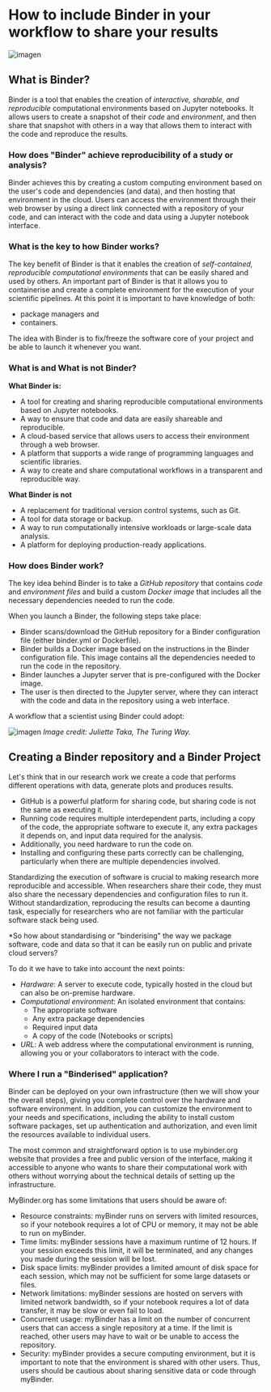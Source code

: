 # How to include Binder in your workflow to share your results

![imagen](https://user-images.githubusercontent.com/7033451/236636063-dc712663-490e-41f4-9ce2-5f2b9f2cd3a3.png)


## What is Binder?

Binder is a tool that enables the creation of *interactive, sharable, and reproducible* computational environments based on Jupyter notebooks. It allows users to create a snapshot of their *code* and *environment*, and then share that snapshot with others in a way that allows them to interact with the code and reproduce the results.

### How does "Binder" achieve reproducibility of a study or analysis?

Binder achieves this by creating a custom computing environment based on the user's code and dependencies (and data), and then hosting that environment in the cloud. Users can access the environment through their web browser by using a direct link connected with a repository of your code, and can interact with the code and data using a Jupyter notebook interface.

### What is the key to how Binder works?

The key benefit of Binder is that it enables the creation of *self-contained, reproducible computational environments* that can be easily shared and used by others. An important part of Binder is that it allows you to containerise and create a complete environment for the execution of your scientific pipelines. At this point it is important to have knowledge of both:

- package managers and 
- containers. 

The idea with Binder is to fix/freeze the software core of your project and be able to launch it whenever you want.

### What is and What is not Binder?

**What Binder is:**

- A tool for creating and sharing reproducible computational environments based on Jupyter notebooks.
- A way to ensure that code and data are easily shareable and reproducible.
- A cloud-based service that allows users to access their environment through a web browser.
- A platform that supports a wide range of programming languages and scientific libraries.
- A way to create and share computational workflows in a transparent and reproducible way.

**What Binder is not**

- A replacement for traditional version control systems, such as Git.
- A tool for data storage or backup.
- A way to run computationally intensive workloads or large-scale data analysis.
- A platform for deploying production-ready applications.

### How does Binder work?

The key idea behind Binder is to take a *GitHub repository* that contains *code* and *environment files* and build a custom *Docker image* that includes all the necessary dependencies needed to run the code.

When you launch a Binder, the following steps take place:

- Binder scans/download the GitHub repository for a Binder configuration file (either binder.yml or Dockerfile).
- Binder builds a Docker image based on the instructions in the Binder configuration file. This image contains all the dependencies needed to run the code in the repository.
- Binder launches a Jupyter server that is pre-configured with the Docker image.
- The user is then directed to the Jupyter server, where they can interact with the code and data in the repository using a web interface.

A workflow that a scientist using Binder could adopt:

![imagen](https://user-images.githubusercontent.com/7033451/236659996-ec2e0a3e-aade-4e8c-9f15-a2c20db15e7a.png)
*Image credit: Juliette Taka, The Turing Way.*

## Creating a Binder repository and a Binder Project

Let's think that in our research work we create a code that performs different operations with data, generate plots and produces results.

- GitHub is a powerful platform for sharing code, but sharing code is not the same as executing it. 
- Running code requires multiple interdependent parts, including a copy of the code, the appropriate software to execute it, any extra packages it depends on, and input data required for the analysis.
- Additionally, you need hardware to run the code on. 
- Installing and configuring these parts correctly can be challenging, particularly when there are multiple dependencies involved.

Standardizing the execution of software is crucial to making research more reproducible and accessible. When researchers share their code, they must also share the necessary dependencies and configuration files to run it. Without standardization, reproducing the results can become a daunting task, especially for researchers who are not familiar with the particular software stack being used.

*So how about standardising or "binderising" the way we package software, code and data so that it can be easily run on public and private cloud servers? 

To do it we have to take into account the next points:

- *Hardware*: A server to execute code, typically hosted in the cloud but can also be on-premise hardware.
- *Computational environment*: An isolated environment that contains:
  - The appropriate software
  - Any extra package dependencies
  - Required input data
  - A copy of the code (Notebooks or scripts)
- *URL*: A web address where the computational environment is running, allowing you or your collaborators to interact with the code.

### Where I run a "Binderised" application?

Binder can be deployed on your own infrastructure (then we will show your the overall steps), giving you complete control over the hardware and software environment. In addition, you can customize the environment to your needs and specifications, including the ability to install custom software packages, set up authentication and authorization, and even limit the resources available to individual users.

The most common and straightforward option is to use mybinder.org website that provides a free and public version of the interface, making it accessible to anyone who wants to share their computational work with others without worrying about the technical details of setting up the infrastructure. 

MyBinder.org has some limitations that users should be aware of:

- Resource constraints: myBinder runs on servers with limited resources, so if your notebook requires a lot of CPU or memory, it may not be able to run on myBinder.
- Time limits: myBinder sessions have a maximum runtime of 12 hours. If your session exceeds this limit, it will be terminated, and any changes you made during the session will be lost.
- Disk space limits: myBinder provides a limited amount of disk space for each session, which may not be sufficient for some large datasets or files.
- Network limitations: myBinder sessions are hosted on servers with limited network bandwidth, so if your notebook requires a lot of data transfer, it may be slow or even fail to load.
- Concurrent usage: myBinder has a limit on the number of concurrent users that can access a single repository at a time. If the limit is reached, other users may have to wait or be unable to access the repository.
- Security: myBinder provides a secure computing environment, but it is important to note that the environment is shared with other users. Thus, users should be cautious about sharing sensitive data or code through myBinder.


